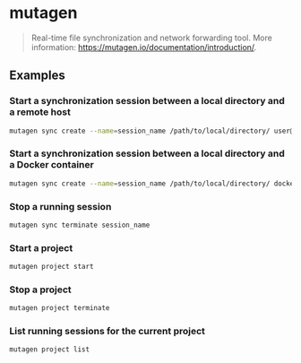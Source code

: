 # mutagen

> Real-time file synchronization and network forwarding tool. More information: <https://mutagen.io/documentation/introduction/>.

## Examples

### Start a synchronization session between a local directory and a remote host

```bash
mutagen sync create --name=session_name /path/to/local/directory/ user@host:/path/to/remote/directory/
```

### Start a synchronization session between a local directory and a Docker container

```bash
mutagen sync create --name=session_name /path/to/local/directory/ docker://user@container_name/path/to/remote/directory/
```

### Stop a running session

```bash
mutagen sync terminate session_name
```

### Start a project

```bash
mutagen project start
```

### Stop a project

```bash
mutagen project terminate
```

### List running sessions for the current project

```bash
mutagen project list
```
